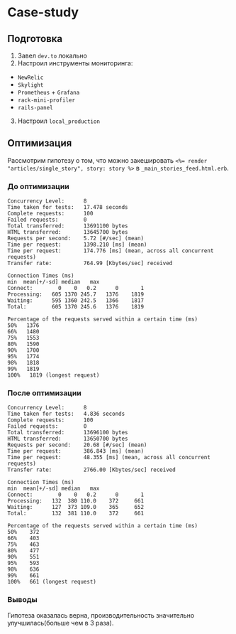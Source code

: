 # Case-study

## Подготовка

1. Завел `dev.to` локально
2. Настроил инструменты мониторинга:
  - `NewRelic`
  - `Skylight`
  - `Prometheus` + `Grafana`
  - `rack-mini-profiler`
  - `rails-panel`
3. Настроил `local_production`

## Оптимизация

Рассмотрим гипотезу о том, что можно закешировать `<%= render "articles/single_story", story: story %>` в `_main_stories_feed.html.erb`.

### До оптимизации
```
Concurrency Level:      8
Time taken for tests:   17.478 seconds
Complete requests:      100
Failed requests:        0
Total transferred:      13691100 bytes
HTML transferred:       13645700 bytes
Requests per second:    5.72 [#/sec] (mean)
Time per request:       1398.210 [ms] (mean)
Time per request:       174.776 [ms] (mean, across all concurrent requests)
Transfer rate:          764.99 [Kbytes/sec] received

Connection Times (ms)
min  mean[+/-sd] median   max
Connect:        0    0   0.2      0       1
Processing:   605 1370 245.7   1376    1819
Waiting:      595 1360 242.5   1366    1817
Total:        605 1370 245.6   1376    1819

Percentage of the requests served within a certain time (ms)
50%   1376
66%   1480
75%   1553
80%   1590
90%   1700
95%   1774
98%   1818
99%   1819
100%   1819 (longest request)
```

### После оптимизации

```
Concurrency Level:      8
Time taken for tests:   4.836 seconds
Complete requests:      100
Failed requests:        0
Total transferred:      13696100 bytes
HTML transferred:       13650700 bytes
Requests per second:    20.68 [#/sec] (mean)
Time per request:       386.843 [ms] (mean)
Time per request:       48.355 [ms] (mean, across all concurrent requests)
Transfer rate:          2766.00 [Kbytes/sec] received

Connection Times (ms)
min  mean[+/-sd] median   max
Connect:        0    0   0.2      0       1
Processing:   132  380 110.0    372     661
Waiting:      127  373 109.0    365     652
Total:        132  381 110.0    372     661

Percentage of the requests served within a certain time (ms)
50%    372
66%    403
75%    463
80%    477
90%    551
95%    593
98%    636
99%    661
100%   661 (longest request)
```

### Выводы

Гипотеза оказалась верна, производительность значительно улучшилась(больше чем в 3 раза).

